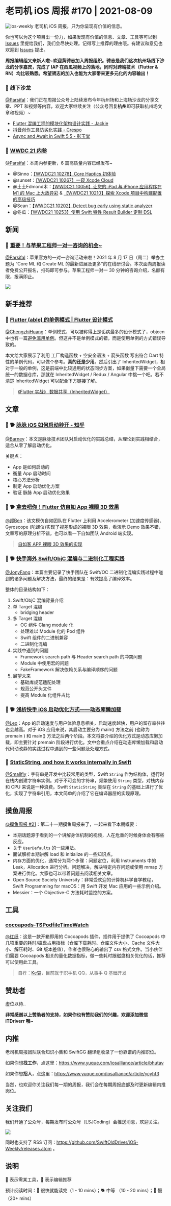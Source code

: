 # 老司机 iOS 周报 #170 | 2021-08-09

![ios-weekly](https://github.com/SwiftOldDriver/iOS-Weekly/blob/master/assets/ios-weekly.png?raw=true)
老司机 iOS 周报，只为你呈现有价值的信息。

你也可以为这个项目出一份力，如果发现有价值的信息、文章、工具等可以到 [Issues](https://github.com/SwiftOldDriver/iOS-Weekly/issues) 里提给我们，我们会尽快处理。记得写上推荐的理由哦。有建议和意见也欢迎到 [Issues](https://github.com/SwiftOldDriver/iOS-Weekly/issues) 提出。

**周报编辑组又来新人啦~欢迎黄骋志加入周报组织。骋志是我们这次杭州场线下沙龙的分享嘉宾，完成了 IAP 在西瓜视频上的落地，同时对跨端技术（Flutter & RN）均比较熟悉。希望骋志的加入也能为大家带来更多元化的内容输出！**

### 🌟 线下沙龙

[@Parsifal](https://github.com/ParsifalC)：我们正在周报公众号上陆续发布今年杭州场和上海场沙龙的分享文章、PPT 和视频等内容，欢迎大家继续关注（公众号回复**杭州**即可获取杭州场文章和视频）~

- [Flutter 混编工程的模块化架构设计实践 - Jackie](https://mp.weixin.qq.com/s/A2gYRPJ0u8TVXZyMtEArlA)
- [抖音创作工具防劣化实践 - Crespo](https://mp.weixin.qq.com/s/_c3y9KnbKS6VnqTb0AKRWg)
- [Async and Await in Swift 5.5 - 彭玉堂](https://mp.weixin.qq.com/s/DopuYyy479eSjgns3iaWaw)

### 🌟 [WWDC 21 内参](https://xiaozhuanlan.com/wwdc21)

[@Parsifal](https://github.com/ParsifalC)：本周内参更新，6 篇高质量内容已经发布~

- @Sinno：[【WWDC21 10278】Core Haptics 初体验](https://xiaozhuanlan.com/topic/0382695741)
- @sunset：[【WWDC21 10267】一窥 Xcode Cloud](https://xiaozhuanlan.com/topic/2946158037)
- @土土Edmond木：[【WWDC21 10056】让您的 iPad 与 iPhone 应用程序在 M1 的 Mac 上大放异彩](https://xiaozhuanlan.com/topic/4392718605) & [【WWDC21 10210】探索 Xcode 项目中构建配置的高级技巧](https://xiaozhuanlan.com/topic/3518046279)
- @Sean：[【WWDC21 10202】Detect bug early using static analyzer](https://xiaozhuanlan.com/topic/7125309684)
- @冬瓜：[【WWDC21 10253】使用 Swift 特性 Result Builder 定制 DSL](https://xiaozhuanlan.com/topic/9042736581)

## 新闻

### 🌟 [重要！与苹果工程师一对一咨询的机会~](https://mp.weixin.qq.com/s?__biz=MzI2NTAxMzg2MA==&mid=2247491606&idx=1&sn=15026f240a4597922aff0e2786473dfd&chksm=eaa17f1dddd6f60b43344e46cbc04cc8bc1d9c9c7f6c6e924abf5519b0670cee345367132f57&token=2123226571&lang=zh_CN#rd)

[@Parsifal](https://github.com/ParsifalC)：苹果官方的一对一咨询活动来啦！2021 年 8 月 17 日（周二）举办主题为 “Core ML 和 Create ML 的最新进展及更多”的在线研讨会。本次面向周报读者免费公开报名，扫码即可参与。苹果工程师一对一 30 分钟的咨询介绍，名额有限，报满即止。

![](https://user-images.githubusercontent.com/7930911/128632650-6ff4f45d-ae6f-405a-b361-aa1928c833a5.png)

## 新手推荐

### 🐎 [Flutter (able) 的单例模式 | Flutter 设计模式](https://mp.weixin.qq.com/s/hRvmbRcJlOj5iB1HqvUkog)

[@ChengzhiHuang](https://github.com/ChengzhiHuang)：单例模式，可以被称得上是诟病最多的设计模式了，objccn 中也有一篇[避免滥用单例](https://objccn.io/issue-13-2/)。但这并不是单例模式的错，而是使用单例的方式错误导致的。

本文给大家展示了利用 工厂构造函数 + 空安全语法 + 箭头函数 写出符合 Dart 特性的单例代码，可以做个参考。**真的还是少用**。然后引出了 InheritedWidget，相对于一般的单例，这是前端中比较通用的状态同步方案，如果衡量下需要一个全局统一的数据仓库，那就在 InheritedWidget / Redux / Angular 中挑一个吧。若不清楚 InheritedWidget 可以配合下方链接了解。

> [《Flutter 实战》 数据共享（InheritedWidget）](https://book.flutterchina.club/chapter7/inherited_widget.html)

## 文章

### 🌟 🐕 [脉脉 iOS 如何启动秒开 - 知乎](https://zhuanlan.zhihu.com/p/396550853)

[@Barney](https://github.com/BarneyZhaoooo)：本文是脉脉技术团队对启动优化的实践总结，从理论到实践相结合，适合从零了解启动优化。

关键点：
- App 是如何启动的
- 衡量 App 启动时间
- 核心方法分析
- 制定 App 启动优化方案
- 验证 脉脉 App 启动优化效果

### 🌟 🐕 [拿去吧你！Flutter 仿自如 App 裸眼 3D 效果](https://juejin.cn/post/6991409083765129229)

[@邦Ben](https://weibo.com/linwenbang)：该文模仿自如团队在 Flutter 上利用 Accelerometer (加速度传感器)、Gyroscope (陀螺仪)实现了视差形成的裸眼 3D 效果，看演示 Demo 效果不错，文章写的原理分析不错，也可以看一下自如团队 Android 端实现。

> [自如客 APP 裸眼 3D 效果的实现](https://juejin.cn/post/6989227733410644005)

### 🌟 🐕 [快手海外 Swift/ObjC 混编与二进制化工程实践](https://mp.weixin.qq.com/s/d-atu1J_gqd3-rM0UXAqbA)

[@JonyFang](https://github.com/JonyFang)：本篇主要记录了快手团队在 Swift/OC 二进制化混编实践过程中碰到的诸多问题及解决方法，最终的结果是：有效提高了编译效率。

整体的目录结构如下：

1. Swift/ObjC 混编背景介绍
2. 单 Target 混编
	- bridging header
3. 多 Target 混编
	- OC 组件 Clang module 化
	- 处理难以 Module 化的 Pod 组件
	- Swift 组件的二进制兼容
	- 二进制化混编
4. 实践中遇到的问题
	- Framework search path 与 Header search path 的冲突问题
	- Module 中使用宏的问题
	- FakeFramework 解决依赖关系与编译顺序的问题
5. 展望未来
	- 基础库规范适配处理
	- 规范公开头文件
	- 提高 Module 化组件占比

### 🌟 🐕  [浅析快手 iOS 启动优化方式——动态库懒加载](https://mp.weixin.qq.com/s/gNc3uK5ILbXsO8jB1O-jnQ)

[@Leo](https://github.com/leomobiledeveloper)：App 的启动速度与用户体验息息相关，启动速度越快，用户的留存率往往也会越高。对于 iOS 应用来说，其启动主要分为 main() 方法之前 (也称为 premain ) 和 main() 方法之后两个阶段。本文将要介绍的优化方式是动态库懒加载，即主要针对 premain 阶段进行优化。文中会重点介绍在动态库懒加载和启动代码动改静的实践过程中遇到的一些问题及处理方式。

### 🐎 [StaticString, and how it works internally in Swift](https://swiftrocks.com/staticstring-in-swift)

[@Smallfly](https://github.com/iostalks)：字符串是开发中比较常用的类型，Swift `String` 作为结构体，运行时在栈内创建字符串实例。对于不可变的字符串，频繁使用 `String` 类型，对栈内存和 CPU 来说是一种浪费。Swift `StaticString` 类型在 `String` 的基础上进行了优化，实现了字符串引用，本文简单的介绍了它在编译器层的实现原理。

## 摸鱼周报

[@摸鱼周报 #21](https://mp.weixin.qq.com/s/Hcd8CtkyqD8IXM0SbVJo-A)：第二十一期摸鱼周报来了，一起来看下本期概要：

* 本期话题源于看到的一个讲解身体机制的视频，人在危重的时候身体会有哪些反应。
* 关于 `UserDefaults` 的一些用法。
* 面试解析本期讲解 load 和 initialize 的一些知识点。
* 内存方面的优化，通常分为两个步骤：问题定位，利用 Instruments 中的 Leak，Allocation 进行分析。问题解决，解决特定内存问题或使用 mmap 方案进行优化。大家也可以带着问题去阅读相关文章。
* Open Source Society University：非常受欢迎的计算机科学自学教程，Swift Programming for macOS：用 Swift 开发 Mac 应用的一些示例介绍。
* Messier：一个 Objective-C 方法耗时监控的方案。


## 工具

### [cocoapods-TSPodfileTimeWatch](https://github.com/cxr0715/cocoapods-TSPodfileTimeWatch)

[@红纸](https://github.com/nianran)：这是一款开箱即用的 Cocoapods 插件，插件用于提供了 Cocoapods 中几项重要的耗时/磁盘占用指标（仓库下载耗时、仓库文件大小、Cache 文件大小、解压耗时、Git 版本差值），作者也很贴心的输出了 csv 格式文件。当小伙伴们需要 Cocoapods 相关的量化数据指标，做一些耗时跟磁盘相关优化的话，推荐可以使用此工具。

> 自荐：[Ke哀](https://github.com/cxr0715)，目前就于职手机 QQ，从事手 Q 基础开发

## 赞助者

虚位以待..

**非常感谢以上赞助者的支持，如果你也有赞助我们的兴趣，欢迎添加微信 iTDriverr 哦~**

## 内推

老司机周报团队联合知识小集和 SwiftGG 翻译组收录了一份靠谱的内推职位。

如果你想**找工作**，点这里：https://www.yuque.com/iosalliance/article/bhutav

如果你想**招人**，点这里：https://www.yuque.com/iosalliance/article/ycyhf3

当然，也欢迎你关注我们每一期的周报，我们会在每期周报底部及时更新编辑内推岗位。

## 关注我们

我们开通了公众号，每期发布时公众号（LSJCoding）会推送消息，欢迎关注。

![](https://github.com/SwiftOldDriver/iOS-Weekly/blob/master/assets/qrcode_for_wechat.jpg?raw=true)

同时也支持了 RSS 订阅：https://github.com/SwiftOldDriver/iOS-Weekly/releases.atom 。

## 说明

🚧 表示需某工具，🌟 表示编辑推荐

预计阅读时间：🐎 很快就能读完（1 - 10 mins）；🐕 中等 （10 - 20 mins）；🐢 慢（20+ mins）
